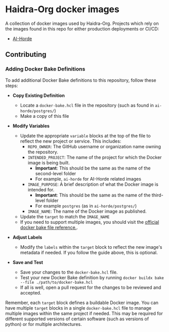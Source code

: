 # Haidra-Org docker images
A collection of docker images used by Haidra-Org.
Projects which rely on the images found in this repo for either production deployments or CI/CD:
- [AI-Horde](https://github.com/Haidra-Org/AI-Horde)

## Contributing
### Adding Docker Bake Definitions

To add additional Docker Bake definitions to this repository, follow these steps:

- **Copy Existing Definition**
    - Locate a `docker-bake.hcl` file in the repository (such as found in `ai-horde/postgres/`)
    - Make a copy of this file

- **Modify Variables**
    - Update the appropriate `variable` blocks at the top of the file to reflect the new project or service. This includes:
        - `REPO_OWNER`: The GitHub username or organization name owning the repository.
        - `INTENDED_PROJECT`: The name of the project for which the Docker image is being built.
          - **Important**: This should be the same as the name of the second-level folder
          - For example, `ai-horde` for AI-Horde related images
        - `IMAGE_PURPOSE`: A brief description of what the Docker image is intended for.
          - **Important**: This should be the same as the name of the third-level folder
          - For example `postgres` (as in `ai-horde/postgres/`)
        - `IMAGE_NAME`: The name of the Docker image as published.
    - Update the `target` to match the `IMAGE_NAME`
    - If you need to support multiple images, you should visit the [official docker bake file reference.](https://docs.docker.com/build/bake/reference/).

- **Adjust Labels**
    - Modify the `labels` within the `target` block to reflect the new image's metadata if needed. If you follow the guide above, this is optional.


- **Save and Test**
    - Save your changes to the `docker-bake.hcl` file.
    - Test your new Docker Bake definition by running `docker buildx bake --file ./path/to/docker-bake.hcl`
    - If all is well, open a pull request for the changes to be reviewed and accepted.

Remember, each `target` block defines a buildable Docker image. You can have multiple `target` blocks in a single `docker-bake.hcl` file to manage multiple images within the same project if needed. This may be required for different supported versions of certain software (such as versions of python) or for multiple architectures.